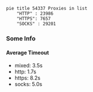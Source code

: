 
```mermaid
pie title 54337 Proxies in list
    "HTTP" : 23986
    "HTTPS": 7657
    "SOCKS" : 29201
```

### Some Info
#### Average Timeout

- mixed: 3.5s
- http: 1.7s
- https: 8.2s
- socks: 5.0s